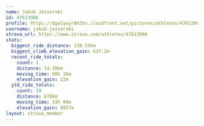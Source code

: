 ```yaml
---
name: Jakub Jezierski
id: 47613906
profile: https://dgalywyr863hv.cloudfront.net/pictures/athletes/47613906/14681924/1/large.jpg
username: jakub-jezierski
strava_url: https://www.strava.com/athletes/47613906
stats:
  biggest_ride_distance: 138.15km
  biggest_climb_elevation_gain: 637.2m
  recent_ride_totals:
    count: 1
    distance: 14.39km
    moving_time: 00h 26m
    elevation_gain: 22m
  ytd_ride_totals:
    count: 29
    distance: 678km
    moving_time: 33h 00m
    elevation_gain: 8927m
layout: strava_member
--- 
```

